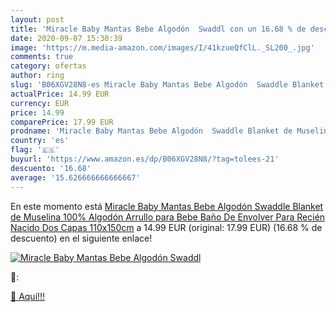 ```yaml
---
layout: post
title: 'Miracle Baby Mantas Bebe Algodón  Swaddl con un 16.68 % de descuento'
date: 2020-09-07 15:30:39
image: 'https://m.media-amazon.com/images/I/41kzueQfClL._SL200_.jpg'
comments: true
category: ofertas
author: ring
slug: 'B06XGV28N8-es Miracle Baby Mantas Bebe Algodón  Swaddle Blanket de Muselina 100% Algodón  Arrullo para Bebe Baño De Envolver Para Recién Nacido Dos Capas 110x150cm'
actualPrice: 14.99 EUR
currency: EUR
price: 14.99
comparePrice: 17.99 EUR
prodname: 'Miracle Baby Mantas Bebe Algodón  Swaddle Blanket de Muselina 100% Algodón  Arrullo para Bebe Baño De Envolver Para Recién Nacido Dos Capas 110x150cm'
country: 'es'
flag: '🇪🇸'
buyurl: 'https://www.amazon.es/dp/B06XGV28N8/?tag=tolees-21'
descuento: '16.68'
average: '15.626666666666667'
---
```


En este momento está [Miracle Baby Mantas Bebe Algodón  Swaddle Blanket de Muselina 100% Algodón  Arrullo para Bebe Baño De Envolver Para Recién Nacido Dos Capas 110x150cm](https://www.amazon.es/dp/B06XGV28N8/?tag=tolees-21) a 14.99 EUR (original: 17.99 EUR) (16.68 %  de descuento) en el siguiente enlace!

[![Miracle Baby Mantas Bebe Algodón  Swaddl](https://m.media-amazon.com/images/I/41kzueQfClL._SL200_.jpg)](https://www.amazon.es/dp/B06XGV28N8/?tag=tolees-21)

🔎:


[🛒 Aquí!!!](https://www.amazon.es/dp/B06XGV28N8/?tag=tolees-21)
